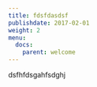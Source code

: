 ```yaml
---
title: fdsfdasdsf
publishdate: 2017-02-01
weight: 2
menu:
  docs:
    parent: welcome
---
```

dsfhfdsgahfsdghj